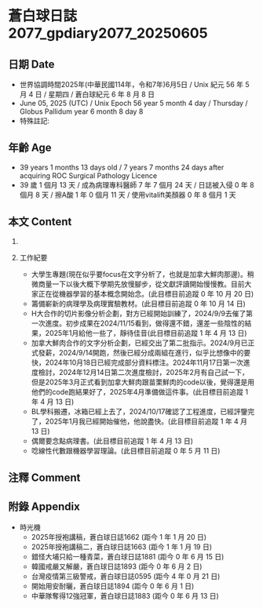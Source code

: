 [_metadata_:encoding]: - "utf-8"
[_metadata_:language]: - "zh-Hant-TW"
[_metadata_:fileformat]: - "markdown"
[_metadata_:MIME_type]: - "text/plain"
[_metadata_:markdown_version]: - "commonmark version 0.30"
[_metadata_:markdown_spec]: - "https://spec.commonmark.org/0.30/"

# 蒼白球日誌2077_gpdiary2077_20250605 #

## 日期 Date ##

* 世界協調時間2025年(中華民國114年，令和7年)6月5日 / Unix 紀元 56 年 5 月 4 日 / 星期四 / 蒼白球紀元 6 年 8 月 8 日
* June 05, 2025 (UTC) / Unix Epoch 56 year 5 month 4 day / Thursday / Globus Pallidum year 6 month 8 day 8
* 特殊註記:

## 年齡 Age ##

* 39 years 1 months 13 days old / 7 years 7 months 24 days after acquiring ROC Surgical Pathology Licence
* 39 歲 1 個月 13 天 / 成為病理專科醫師 7 年 7 個月 24 天 / 日誌被入侵 0 年 8 個月 8 天 / 擦A酸 1 年 0 個月 11 天 / 使用vitalift美顏器 0 年 8 個月 1 天

## 本文 Content ##

1. 

2. 工作紀要

    - 大學生專題(現在似乎要focus在文字分析了，也就是加拿大鮮肉那邊)。稍微商量一下以後大概下學期先放慢腳步，從文獻評讀開始慢慢教。目前大家正在從機器學習的基本概念開始念。(此目標目前追蹤 0 年 10 月 20 日)
    - 籌備嶄新的病理學及病理實驗教材。(此目標目前追蹤 0 年 10 月 14 日)
    - H大合作的切片影像分析企劃，對方已經開始訓練了，2024/9/9去催了第一次進度。初步成果在2024/11/15看到，做得還不錯，還差一些陰性的結果，2025年1月給他一些了，靜待佳音(此目標目前追蹤 1 年 4 月 13 日)
    - 加拿大鮮肉合作的文字分析企劃，已經交出了第二批指示。2024/9月已正式發薪，2024/9/14開跑，然後已經分成兩組在進行，似乎比想像中的要快，2024年10月18日已經完成部分資料標注。2024年11月17日第一次進度檢討，2024年12月14日第二次進度檢討，2025年2月有自己試一下，但是2025年3月正式看到加拿大鮮肉跟苗栗鮮肉的code以後，覺得還是用他們的code跑結果好了，2025年4月準備做這件事。(此目標目前追蹤 1 年 4 月 13 日)
    - BL學科搬遷，冰箱已經上去了，2024/10/17確認了工程進度，已經評鑒完了，2025年1月我已經開始催他，他說盡快。(此目標目前追蹤 1 年 4 月 13 日)
    - 偶爾要念點病理書。(此目標目前追蹤 1 年 4 月 13 日)
    - 唸線性代數跟機器學習理論。(此目標目前追蹤 0 年 5 月 11 日)

## 注釋 Comment ##


## 附錄 Appendix ##

* 時光機
    - 2025年授袍講稿，蒼白球日誌1662 (距今 1 年 1 月 20 日)
    - 2025年授袍講稿二，蒼白球日誌1663 (距今 1 年 1 月 19 日)
    - 錯怪大埔只給一種青菜，蒼白球日誌1881 (距今 0 年 6 月 15 日)
    - 韓國戒嚴又解嚴，蒼白球日誌1893 (距今 0 年 6 月 2 日)
    - 台灣疫情第三級警戒，蒼白球日誌0595 (距今 4 年 0 月 21 日)
    - 開始用安耐曬，蒼白球日誌1894 (距今 0 年 6 月 1 日)
    - 中華隊奪得12強冠軍，蒼白球日誌1883 (距今 0 年 6 月 13 日)
